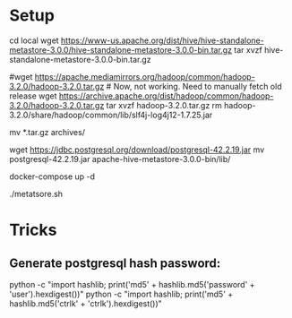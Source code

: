
# Setup
cd local
wget https://www-us.apache.org/dist/hive/hive-standalone-metastore-3.0.0/hive-standalone-metastore-3.0.0-bin.tar.gz
tar xvzf hive-standalone-metastore-3.0.0-bin.tar.gz

#wget https://apache.mediamirrors.org/hadoop/common/hadoop-3.2.0/hadoop-3.2.0.tar.gz # Now, not working. Need to manually fetch old release
wget https://archive.apache.org/dist/hadoop/common/hadoop-3.2.0/hadoop-3.2.0.tar.gz
tar xvzf hadoop-3.2.0.tar.gz
rm hadoop-3.2.0/share/hadoop/common/lib/slf4j-log4j12-1.7.25.jar


mv *.tar.gz archives/


wget https://jdbc.postgresql.org/download/postgresql-42.2.19.jar
mv postgresql-42.2.19.jar apache-hive-metastore-3.0.0-bin/lib/

docker-compose up -d

./metatsore.sh

# Tricks

## Generate postgresql hash password:

python -c "import hashlib; print('md5' + hashlib.md5('password' + 'user').hexdigest())"
python -c "import hashlib; print('md5' + hashlib.md5('ctrlk' + 'ctrlk').hexdigest())"
